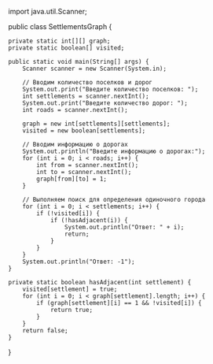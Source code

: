 import java.util.Scanner;

public class SettlementsGraph {

    private static int[][] graph;
    private static boolean[] visited;

    public static void main(String[] args) {
        Scanner scanner = new Scanner(System.in);

        // Вводим количество поселков и дорог
        System.out.print("Введите количество поселков: ");
        int settlements = scanner.nextInt();
        System.out.print("Введите количество дорог: ");
        int roads = scanner.nextInt();

        graph = new int[settlements][settlements];
        visited = new boolean[settlements];

        // Вводим информацию о дорогах
        System.out.println("Введите информацию о дорогах:");
        for (int i = 0; i < roads; i++) {
            int from = scanner.nextInt();
            int to = scanner.nextInt();
            graph[from][to] = 1;
        }

        // Выполняем поиск для определения одиночного города
        for (int i = 0; i < settlements; i++) {
            if (!visited[i]) {
                if (!hasAdjacent(i)) {
                    System.out.println("Ответ: " + i);
                    return;
                }
            }
        }
        System.out.println("Ответ: -1");
    }

    private static boolean hasAdjacent(int settlement) {
        visited[settlement] = true;
        for (int i = 0; i < graph[settlement].length; i++) {
            if (graph[settlement][i] == 1 && !visited[i]) {
                return true;
            }
        }
        return false;
    }
}
